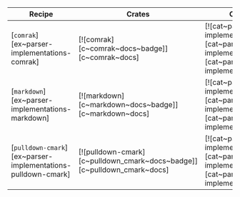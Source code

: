 | Recipe | Crates | Categories |
|--------|--------|------------|
| [`comrak`][ex~parser-implementations-comrak] | [![comrak][c~comrak~docs~badge]][c~comrak~docs] | [![cat~parser-implementations][cat~parser-implementations~badge]][cat~parser-implementations] |
| [`markdown`][ex~parser-implementations-markdown] | [![markdown][c~markdown~docs~badge]][c~markdown~docs] | [![cat~parser-implementations][cat~parser-implementations~badge]][cat~parser-implementations] |
| [`pulldown-cmark`][ex~parser-implementations-pulldown-cmark] | [![pulldown-cmark][c~pulldown_cmark~docs~badge]][c~pulldown_cmark~docs] | [![cat~parser-implementations][cat~parser-implementations~badge]][cat~parser-implementations] |

<div class="hidden">
</div>
